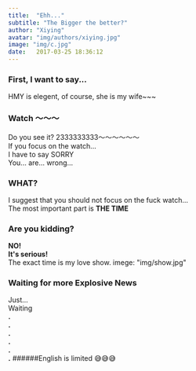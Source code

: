 ```yaml
---
title:  "Ehh..."
subtitle: "The Bigger the better?"
author: "Xiying"
avatar: "img/authors/xiying.jpg"
image: "img/c.jpg"
date:   2017-03-25 18:36:12
---
```


### First, I want to say...
HMY is elegent, of course, she is my wife~~~ 

### Watch ～～～
Do you see it? 2333333333～～～～～～  
If you focus on the watch...  
I have to say SORRY  
You... are... wrong...  

### WHAT?
I suggest that you should not focus on the fuck watch...  
The most important part is __THE TIME__

### Are you kidding?
__NO!  
It's serious!__  
The exact time is my love show.
imege: "img/show.jpg"

### Waiting for more Explosive News
Just...   
Waiting  
__.__  
__.__    
__.__    
__.__    
__.__    
__.__
######English is limited 😅😅😅